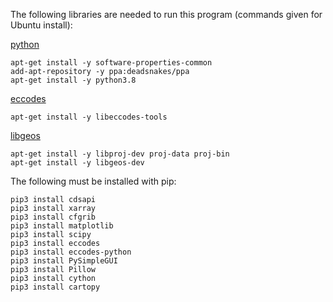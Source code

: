 The following libraries are needed to run this program (commands given for Ubuntu install):

[python](https://www.digitalocean.com/community/tutorials/how-to-install-python-3-and-set-up-a-programming-environment-on-an-ubuntu-20-04-server)
```
apt-get install -y software-properties-common
add-apt-repository -y ppa:deadsnakes/ppa
apt-get install -y python3.8
```

[eccodes](https://confluence.ecmwf.int/display/ECC/ecCodes+Home)
```
apt-get install -y libeccodes-tools
```

[libgeos](https://github.com/libgeos/geos) 
```
apt-get install -y libproj-dev proj-data proj-bin
apt-get install -y libgeos-dev
```

The following must be installed with pip:

```
pip3 install cdsapi
pip3 install xarray
pip3 install cfgrib
pip3 install matplotlib
pip3 install scipy
pip3 install eccodes
pip3 install eccodes-python
pip3 install PySimpleGUI
pip3 install Pillow
pip3 install cython
pip3 install cartopy
```